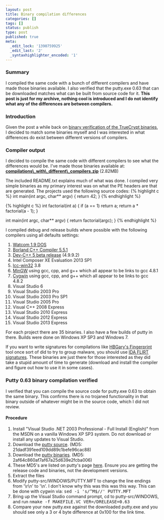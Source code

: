 ```yaml
---
layout: post
title: Binary compilation differences
categories: []
tags: []
status: publish
type: post
published: true
meta:
  _edit_lock: '1390759925'
  _edit_last: '2'
  _syntaxhighlighter_encoded: '1'
---
```

<h3>Summary</h3>
I compiled the same code with a bunch of different compilers and have made those binaries available.  I also verified that the putty.exe 0.63 that can be downloaded matches what can be built from source code for it.  <b>This post is just for my archive, nothing cool is introduced and I do not identify what any of the differences are between compilers.</b>

<h3>Introduction</h3>
Given the post a while back on <a href="https://madiba.encs.concordia.ca/~x_decarn/truecrypt-binaries-analysis/">binary verification of the TrueCrypt binaries</a>, I decided to match some binaries myself and I was interested in what differences do exist between different versions of compilers.

<h3>Compiler output</h3>
I decided to compile the same code with different compilers to see what the differences would be.  I've made those binaries available at: 
<b><a href='http://0xdabbad00.com/wp-content/uploads/2014/01/compilations_with_different_compilers.zip'>compilations\_with\_different\_compilers.zip</a></b> (2.82MB)

The included README.txt explains much of what was done.  I compiled very simple binaries as my primary interest was on what the PE headers are that are generated.  The projects used the following source codes:
{% highlight c %}
int main(int argc, char** argv) {
  return 42;
}
{% endhighlight %}
<p>
{% highlight c %}
int factorial(int a) {
  if (a == 1) return a;
  return a * factorial(a - 1);
}

int main(int argc, char** argv) {
  return factorial(argc);
}
{% endhighlight %}

I compiled debug and release builds where possible with the following compilers using all defaults settings:
<ol>
<li><a href="http://openwatcom.mirrors.pair.com/open-watcom-c-dos-1.9.exe">Watcom 1.9 DOS</a>
<li><a href="http://forms.embarcadero.com/forms/BCC32CompilerDownload">Borland C++ Compiler 5.5.1</a>
<li><a href="http://www.bloodshed.net/dev/devcpp.html">Dev-C++ 5 beta release</a> (4.9.9.2)
<li>Intel Composer XE Evaluation 2013 SP1
<li><a href="http://www.cs.virginia.edu/~lcc-win32/">lcc-win32</a> 3.8
<li><a href="http://www.mingw.org/">MinGW</a> using gcc, cpp, and g++ which all appear to be links to gcc 4.8.1
<li><a href="http://www.cygwin.com/">Cygwin</a> using gcc, cpp, and g++ which all appear to be links to gcc 4.8.2
<li>Visual Studio 6
<li>Visual Studio 2003 Pro
<li>Visual Studio 2003 Pro SP1
<li>Visual Studio 2005 Pro
<li>Visual C++ 2008 Express
<li>Visual Studio 2010 Express
<li>Visual Studio 2012 Express
<li>Visual Studio 2013 Express
</ol>

For each project there are 35 binaries.  I also have a few builds of putty in there.  Builds were done on Windows XP SP3 and Windows 7.

If you want to write signatures for compilations like <a href="http://hbgary.com/free_tools">HBGary's Fingerprint</a> tool once sort of did to try to group malware, you should use <a href="https://www.hex-rays.com/products/ida/tech/flirt/index.shtml">IDA FLIRT signatures</a>.  These binaries are just there for those interested as they did take a stupid amount of time to generate (download and install the compiler and figure out how to use it in some cases).

<h3>Putty 0.63 binary compilation verified</h3>
I verified that you can compile the source code for putty.exe 0.63 to obtain the same binary.  This confirms there is no trojaned functionality in that binary outside of whatever might be in the source code, which I did not review.

<h4>Procedure</h4>
<ol>
<li>Install "Visual Studio .NET 2003 Professional - Full Install (English)" from the MSDN on a vanilla Windows XP SP3 system.  Do not download or install any updates to Visual Studio.
<li>Download the <a href="http://the.earth.li/~sgtatham/putty/latest/putty-src.zip">putty source</a>.  (MD5: 21dadf391eed109dd89c1befe96cac88)
<li>Download the <a href="http://tartarus.org/~simon/putty-snapshots/x86/putty.zip">putty binaries</a>.  (MD5: 2af64c860af7af67a25d639e2fcba006)
<li>These MD5's are listed on putty's page <a href="http://the.earth.li/~sgtatham/putty/0.63/md5sums">here</a>.  Ensure you are getting the release code and binaries, not the development versions.
<li>Extract the files
<li>Modify putty-src/WINDOWS/PUTTY.MFT to change the line endings from '\r\n' to '\n'. I don't know why this was this was this way. This can be done with cygwin via: <tt>sed -i 's/^M$//' PUTTY.MFT</tt>
<li>Bring up the Visual Studio command prompt, cd to putty-src/WINDOWS, and run <tt>nmake -f
 MAKEFILE.VC VER=/DRELEASE=0.63</tt>
<li>Compare your new putty.exe against the downloaded putty.exe and you should see only a 3 or 4 byte difference at 0x100 for the link time.
</ol>

